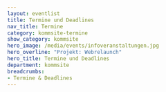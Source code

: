 ```yaml
---
layout: eventlist
title: Termine und Deadlines
nav_title: Termine
category: kommsite-termine
show_category: kommsite
hero_image: /media/events/infoveranstaltungen.jpg
hero_overline: "Projekt: Webrelaunch"
hero_title: Termine und Deadlines
department: kommsite
breadcrumbs:
- Termine & Deadlines
---
```

